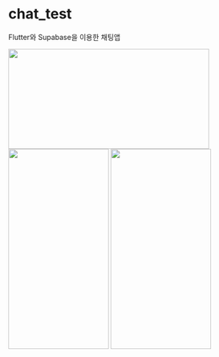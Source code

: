 # chat_test


Flutter와 Supabase을 이용한 채팅앱

<image src = https://github.com/user-attachments/assets/e2cdd4c3-235a-464a-8dfa-1c0abde982f5 width = 400 height = 200>
<br>

<image src = https://github.com/user-attachments/assets/3a7dfc5c-96a5-443d-b137-cb085e78b90e width=200 height = 400>

<image src = https://github.com/user-attachments/assets/6d06a8df-bfcf-4ef5-80f8-0d1944801efe width=200 height = 400>
